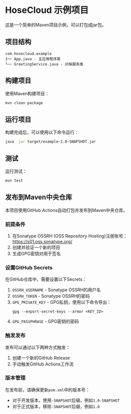 # HoseCloud 示例项目

这是一个简单的Maven项目示例，可以打包成jar包。

## 项目结构

```
com.hosecloud.example
├── App.java - 主应用程序类
└── GreetingService.java - 问候服务类
```

## 构建项目

使用Maven构建项目：

```bash
mvn clean package
```

## 运行项目

构建完成后，可以使用以下命令运行：

```bash
java -jar target/example-1.0-SNAPSHOT.jar
```

## 测试

运行测试：

```bash
mvn test
```

## 发布到Maven中央仓库

本项目使用GitHub Actions自动打包并发布到Maven中央仓库。

### 前提条件

1. 在Sonatype OSSRH (OSS Repository Hosting)注册账号：https://s01.oss.sonatype.org/
2. 创建并验证一个新的项目
3. 生成GPG密钥对用于签名

### 设置GitHub Secrets

在GitHub仓库中，需要设置以下Secrets：

1. `OSSRH_USERNAME` - Sonatype OSSRH的用户名
2. `OSSRH_TOKEN` - Sonatype OSSRH的密码
3. `GPG_PRIVATE_KEY` - GPG私钥，使用以下命令导出：
   ```
   gpg --export-secret-keys --armor <KEY_ID>
   ```
4. `GPG_PASSPHRASE` - GPG密钥的密码

### 触发发布

发布可以通过以下两种方式触发：

1. 创建一个新的GitHub Release
2. 手动触发GitHub Actions工作流

### 版本管理

在发布前，请确保更新`pom.xml`中的版本号：

- 对于开发版本，使用`-SNAPSHOT`后缀，例如`1.0-SNAPSHOT`
- 对于正式版本，移除`-SNAPSHOT`后缀，例如`1.0`